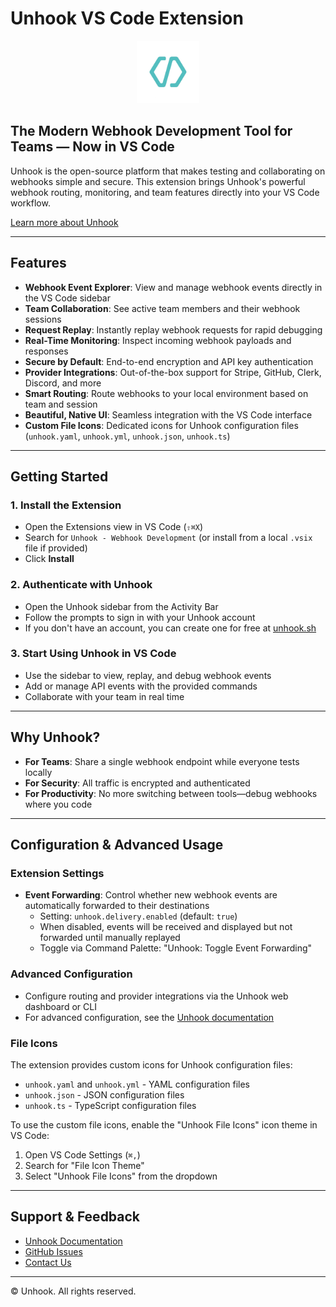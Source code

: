 # Unhook VS Code Extension

<div align="center">
  <img src="https://raw.githubusercontent.com/unhook-sh/unhook/main/apps/web-app/public/logo.png" alt="Unhook Logo" width="100" height="100" />
</div>

## The Modern Webhook Development Tool for Teams — Now in VS Code

Unhook is the open-source platform that makes testing and collaborating on webhooks simple and secure. This extension brings Unhook's powerful webhook routing, monitoring, and team features directly into your VS Code workflow.

[Learn more about Unhook](https://unhook.sh)

---

## Features

- **Webhook Event Explorer**: View and manage webhook events directly in the VS Code sidebar
- **Team Collaboration**: See active team members and their webhook sessions
- **Request Replay**: Instantly replay webhook requests for rapid debugging
- **Real-Time Monitoring**: Inspect incoming webhook payloads and responses
- **Secure by Default**: End-to-end encryption and API key authentication
- **Provider Integrations**: Out-of-the-box support for Stripe, GitHub, Clerk, Discord, and more
- **Smart Routing**: Route webhooks to your local environment based on team and session
- **Beautiful, Native UI**: Seamless integration with the VS Code interface
- **Custom File Icons**: Dedicated icons for Unhook configuration files (`unhook.yaml`, `unhook.yml`, `unhook.json`, `unhook.ts`)

---

## Getting Started

### 1. Install the Extension

- Open the Extensions view in VS Code (`⇧⌘X`)
- Search for `Unhook - Webhook Development` (or install from a local `.vsix` file if provided)
- Click **Install**

### 2. Authenticate with Unhook

- Open the Unhook sidebar from the Activity Bar
- Follow the prompts to sign in with your Unhook account
- If you don't have an account, you can create one for free at [unhook.sh](https://unhook.sh)

### 3. Start Using Unhook in VS Code

- Use the sidebar to view, replay, and debug webhook events
- Add or manage API events with the provided commands
- Collaborate with your team in real time

---

## Why Unhook?

- **For Teams**: Share a single webhook endpoint while everyone tests locally
- **For Security**: All traffic is encrypted and authenticated
- **For Productivity**: No more switching between tools—debug webhooks where you code

---

## Configuration & Advanced Usage

### Extension Settings

- **Event Forwarding**: Control whether new webhook events are automatically forwarded to their destinations
  - Setting: `unhook.delivery.enabled` (default: `true`)
  - When disabled, events will be received and displayed but not forwarded until manually replayed
  - Toggle via Command Palette: "Unhook: Toggle Event Forwarding"

### Advanced Configuration

- Configure routing and provider integrations via the Unhook web dashboard or CLI
- For advanced configuration, see the [Unhook documentation](https://unhook.sh/docs)

### File Icons

The extension provides custom icons for Unhook configuration files:
- `unhook.yaml` and `unhook.yml` - YAML configuration files
- `unhook.json` - JSON configuration files  
- `unhook.ts` - TypeScript configuration files

To use the custom file icons, enable the "Unhook File Icons" icon theme in VS Code:
1. Open VS Code Settings (`⌘,`)
2. Search for "File Icon Theme"
3. Select "Unhook File Icons" from the dropdown

---

## Support & Feedback

- [Unhook Documentation](https://unhook.sh/docs)
- [GitHub Issues](https://github.com/unhook-sh/unhook/issues)
- [Contact Us](https://unhook.sh/contact)

---

© Unhook. All rights reserved.
